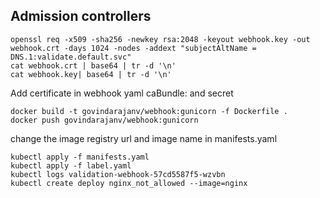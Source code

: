 ## Admission controllers

```
openssl req -x509 -sha256 -newkey rsa:2048 -keyout webhook.key -out webhook.crt -days 1024 -nodes -addext "subjectAltName = DNS.1:validate.default.svc"               
cat webhook.crt | base64 | tr -d '\n'
cat webhook.key| base64 | tr -d '\n'
```

Add certificate in webhook yaml caBundle: and secret 

```
docker build -t govindarajanv/webhook:gunicorn -f Dockerfile .
docker push govindarajanv/webhook:gunicorn
```

change the image registry url and image name in manifests.yaml

```
kubectl apply -f manifests.yaml
kubectl apply -f label.yaml
kubectl logs validation-webhook-57cd5587f5-wzvbn
kubectl create deploy nginx_not_allowed --image=nginx
```